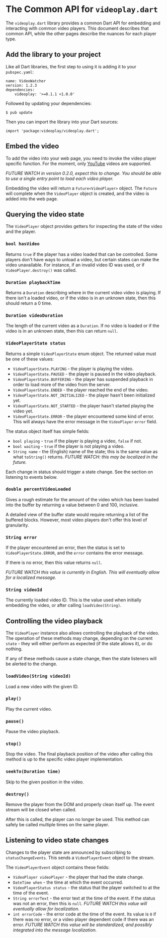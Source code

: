 # The Common API for `videoplay.dart`

The `videoplay.dart` library provides a common Dart API for embedding and
interacting with common video players.  This document describes that common
API, while the other pages describe the nuances for each player type.


## Add the library to your project

Like all Dart libraries, the first step to using it is adding it to your
`pubspec.yaml`:

    name: VideoWatcher
    version: 1.2.3
    dependencies:
        videoplay: '>=0.1.1 <1.0.0'

Followed by updating your dependencies:

    $ pub update

Then you can import the library into your Dart sources:

    import 'package:videoplay/videoplay.dart';


## Embed the video

To add the video into your web page, you need to invoke the video player
specific function.  For the moment, only [YouTube](youtube.md) videos are
supported.

_FUTURE WATCH in version 0.2.0, expect this to change.  You should be able to
use a single entry point to load each video player._

Embedding the video will return a `Future<VideoPlayer>` object.  The `Future`
will complete when the `VideoPlayer` object is created, and the video is
added into the web page.


## Querying the video state

The `VideoPlayer` object provides getters for inspecting the state of the
video and the player.

### `bool hasVideo`

Returns `true` if the player has a video loaded that can be controlled.  Some
players don't have ways to unload a video, but certain states can make the
video unavailable.  For instance, if an invalid video ID was used, or if
`VideoPlayer.destroy()` was called.


### `Duration playbackTime`

Returns a `Duration` describing where in the current video video is playing.
If there isn't a loaded video, or if the video is in an unknown state, then
this should return a 0 time.


### `Duration videoDuration`

The length of the current video as a `Duration`.  If no video is loaded or if
the video is in an unknown state, then this can return `null`.


### `VideoPlayerState status`

Returns a simple `VideoPlayerState` enum object.  The returned value must
be one of these values:

* `VideoPlayerState.PLAYING` - the player is playing the video.
* `VideoPlayerState.PAUSED` - the player is paused in the video playback.
* `VideoPlayerState.BUFFERING` - the player has suspended playback in order to
  load more of the video from the server.
* `VideoPlayerState.ENDED` - the player reached the end of the video.
* `VideoPlayerState.NOT_INITIALIZED` - the player hasn't been initialized yet.
* `VideoPlayerState.NOT_STARTED` - the player hasn't started playing the
  video yet.
* `VideoPlayerState.ERROR` - the player encountered some kind of error.  This
  will always have the error message in the `VideoPlayer` `error` field.

The status object itself has simple fields:

* `bool playing` - `true` if the player is playing a video, `false` if not.
* `bool waiting` - `true` if the player is not playing a video.
* `String name` - the (English) name of the state; this is the same value as
    what `toString()` returns.  _FUTURE WATCH: this may be localized in the
    future._

Each change in status should trigger a state change.  See the section on
listening to events below.


### `double percentVideoLoaded`

Gives a rough estimate for the amount of the video which has been loaded into
the buffer by returning a value between 0 and 100, inclusive.

A detailed view of the buffer state would require returning a list of the
buffered blocks.  However, most video players don't offer this level of
granularity.


### `String error`

If the player encountered an error, then the status is set to
`VideoPlayerState.ERROR`, and the `error` contains the error message.

If there is no error, then this value returns `null`.

_FUTURE WATCH this value is currently in English.  This will eventually allow
for a localized message._


### `String videoId`

The currently loaded video ID.  This is the value used when initially embedding
the video, or after calling `loadVideo(String)`.



## Controlling the video playback

The `VideoPlayer` instance also allows controlling the playback of the video.
The operation of these methods may change, depending on the current `state` -
they will either perform as expected (if the state allows it), or do
nothing.

If any of these methods cause a state change, then the state listeners will be
alerted to the change.


### `loadVideo(String videoId)`

Load a new video with the given ID.


### `play()`

Play the current video.


### `pause()`

Pause the video playback.


### `stop()`

Stop the video.  The final playback position of the video after calling this
method is up to the specific video player implementation.


### `seekTo(Duration time)`

Skip to the given position in the video.


### `destroy()`

Remove the player from the DOM and properly clean itself up.  The event
stream will be closed when called.

After this is called, the player can no longer be used.  This method can
safely be called multiple times on the same player.


## Listening to video state changes

Changes to the player state are announced by subscribing to
`statusChangeEvents`.  This sends a `VideoPlayerEvent` object to the stream.

The `VideoPlayerEvent` object contains these fields:

* `VideoPlayer videoPlayer` - the player that had the state change.
* `DateTime when` - the time at which the event occurred.
* `VideoPlayerStatus status` - the status that the player switched to at the
  time of the event.
* `String errorText` - the error text at the time of the event.  If the status
  was not an error, then this is `null`.  _FUTURE WATCH this value will
  eventually allow for localization._
* `int errorCode` - the error code at the time of the event.  Its value is
  `0` if there was no error, or a video player dependent code if there was an
  error.  _FUTURE WATCH this value will be standardized, and possibly
  integrated into the message localization._


